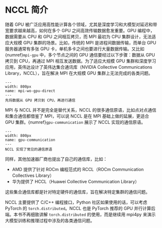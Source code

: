 # NCCL 简介

随着 GPU 被广泛应用高性能计算各个领域，尤其是深度学习和大模型对延迟和带宽要求越来越高，如何在多个 GPU 之间高效传输数据愈发重要。GPU 编程中，数据需要从 CPU 和 GPU 之间相互拷贝，而 MPI 最初为 CPU 集群设计，无法适应大规模 GPU 集群的场景。比如，传统的 MPI 是进程间数据传输，而单台 GPU 服务器通常有多张 GPU 卡，单机多卡之间也要进行大量数据传输。又比如 {numref}`mpi-gpu` 中，多个节点之间的 GPU 通信要经过以下步骤：数据从 GPU 拷贝到 CPU，再通过 MPI 相互发送数据。为了适应大规模 GPU 集群和深度学习应用，英伟达设计了英伟达集合通讯库（NVIDIA Collective Communications Library，NCCL），旨在解决 MPI 在大规模 GPU 集群上无法完成的各类问题。

```{figure} ../img/ch-mpi-large-model/mpi-wo-gpu-direct.png
---
width: 800px
name: mpi-wo-gpu-direct
---
先将数据从 GPU 拷贝到 CPU，再进行通信
```

MPI 与 NCCL 并不是完全是替代关系，NCCL 的很多通信原语，比如点对点通信和集合通信都借鉴了 MPI，可以说 NCCL 是在 MPI 基础上做的延展，更适合 GPU 集群。{numref}`gpu-communication` 展示了 NCCL 实现的通信原语。

```{figure} ../img/ch-mpi-large-model/gpu-communication.png
---
width: 800px
name: gpu-communication
---
NCCL 实现了常见的通信原语
```

同样，其他加速器厂商也提出了自己的通信库，比如：

* AMD 提供了针对 ROCm 编程范式的 RCCL（ROCm Communication Collectives Library）
* 华为提供了 HCCL（Huawei Collective Communication Library）
  
这些集合通信库都是针对特定硬件的通信库，旨在解决特定集群的通信问题。

NCCL 主要提供了 C/C++ 编程接口，Python 社区如果使用的话，可以考虑 PyTorch 的 `torch.distributed`。NCCL 也是 PyTorch 推荐的 GPU 并行计算后端。本书不再细致讲解 `torch.distributed` 的使用，而是继续用 mpi4py 来演示大模型训练和推理过程中涉及的各类通信问题。